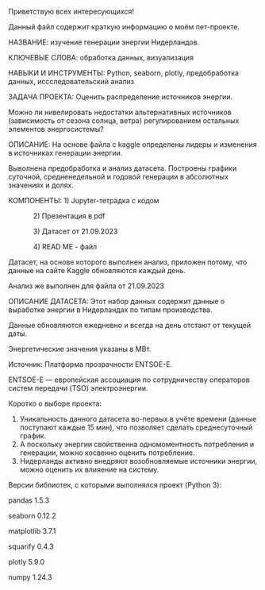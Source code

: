 ﻿Приветствую всех интересующихся!

Данный файл содержит краткую информацию о моём пет-проекте.

НАЗВАНИЕ: изучение генерации энергии Нидерландов.

КЛЮЧЕВЫЕ СЛОВА: обработка данных, визуализация

НАВЫКИ И ИНСТРУМЕНТЫ: Python, seaborn, plotly, предобработка данных, иссследовательский анализ

ЗАДАЧА ПРОЕКТА: Оценить распределение источников энергии.

Можно ли нивелировать недостатки альтернативных источников (зависимость от сезона солнца, ветра) регулированием остальных элементов энергосистемы?

ОПИСАНИЕ: На основе файла с kaggle определены лидеры и изменения в источниках генерации энергии.

Выволнена предобработка и анализ датасета. Построены графики суточной, средненедельной и годовой генерации в абсолютных значениях и долях.

КОМПОНЕНТЫ: 1) Jupyter-тетрадка с кодом

`	    `2) Презентация в pdf

`	    `3) Датасет от 21.09.2023

`	    `4) READ ME - файл

Датасет, на основе которого выполнен анализ, приложен потому, что данные на сайте Kaggle обновляются каждый день.

Анализ же выполнен для файла от 21.09.2023

ОПИСАНИЕ ДАТАСЕТА: Этот набор данных содержит данные о выработке энергии в Нидерландах по типам производства.

Данные обновляются ежедневно и всегда на день отстают от текущей даты.

Энергетические значения указаны в МВт.

Источник: Платформа прозрачности ENTSOE-E.

ENTSOE-E — европейская ассоциация по сотрудничеству операторов систем передачи (TSO) электроэнергии.

Коротко о выборе проекта:

1) Уникальность данного датасета во-первых в учёте времени (данные поступают каждые 15 мин), что позволяет сделать среднесуточный график.
1) А поскольку энергии свойственна одномоментность потребления и генерации, можно косвенно оценить потребление.
1) Нидерланды активно внедряют возобновляемые источники энергии, можно оценить их влияение на систему.

Версии библиотек, с которыми выполнялся проект (Python 3):

pandas                        1.5.3

seaborn                       0.12.2

matplotlib                    3.7.1

squarify                      0.4.3

plotly                        5.9.0

numpy                         1.24.3
